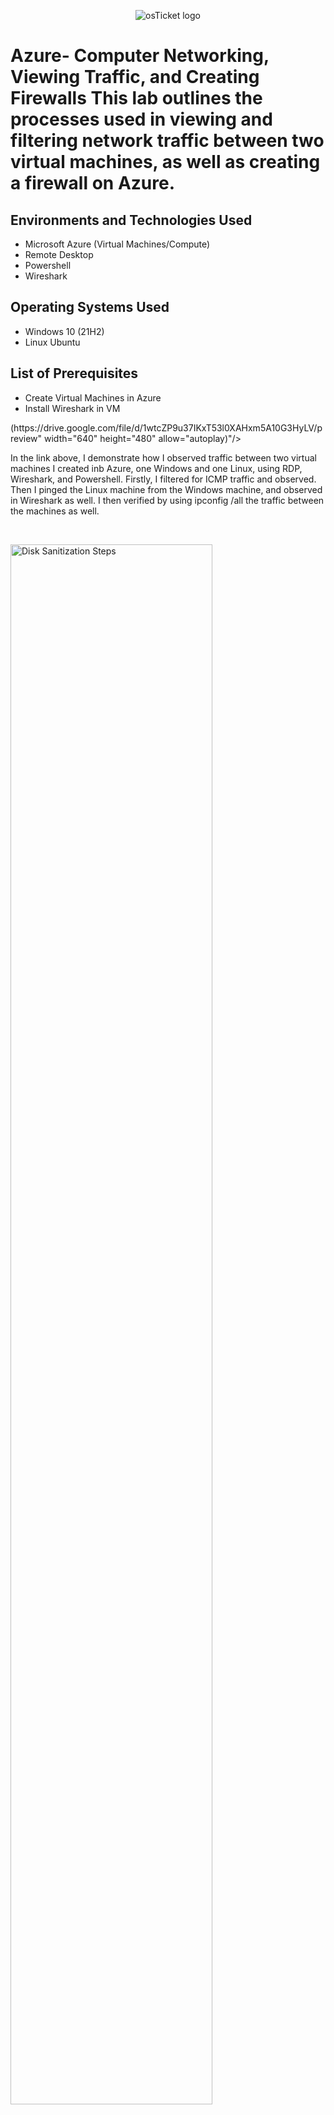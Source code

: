 <p align="center">
<img src="https://i.imgur.com/Clzj7Xs.png" alt="osTicket logo"/>
</p>

<h1>Azure- Computer Networking, Viewing Traffic, and Creating Firewalls
This lab outlines the processes used in viewing and filtering network traffic between two virtual machines, as well as creating a firewall on Azure.<br />


<h2>Environments and Technologies Used</h2>

- Microsoft Azure (Virtual Machines/Compute)
- Remote Desktop
- Powershell
- Wireshark

<h2>Operating Systems Used </h2>

- Windows 10</b> (21H2)
- Linux Ubuntu

<h2>List of Prerequisites</h2>

- Create Virtual Machines in Azure
- Install Wireshark in VM


<p>
(https://drive.google.com/file/d/1wtcZP9u37IKxT53l0XAHxm5A10G3HyLV/preview" width="640" height="480" allow="autoplay)"/>
</p>
<p>
In the link above, I demonstrate how I observed traffic between two virtual machines I created inb Azure, one Windows and one Linux, using RDP, Wireshark, and Powershell. Firstly, I filtered for ICMP traffic and observed. Then I pinged the Linux machine from the Windows machine, and observed in Wireshark as well. I then verified by using ipconfig /all the traffic between the machines as well. 
</p>
<br />

<p>
<img src="https://i.imgur.com/DJmEXEB.png" height="80%" width="80%" alt="Disk Sanitization Steps"/>
</p>
<p>
Lorem ipsum dolor sit amet, consectetur adipiscing elit, sed do eiusmod tempor incididunt ut labore et dolore magna aliqua. Ut enim ad minim veniam, quis nostrud exercitation ullamco laboris nisi ut aliquip ex ea commodo consequat. Duis aute irure dolor in reprehenderit in voluptate velit esse cillum dolore eu fugiat nulla pariatur.
</p>
<br />

<p>
<img src="https://i.imgur.com/DJmEXEB.png" height="80%" width="80%" alt="Disk Sanitization Steps"/>
</p>
<p>
Lorem ipsum dolor sit amet, consectetur adipiscing elit, sed do eiusmod tempor incididunt ut labore et dolore magna aliqua. Ut enim ad minim veniam, quis nostrud exercitation ullamco laboris nisi ut aliquip ex ea commodo consequat. Duis aute irure dolor in reprehenderit in voluptate velit esse cillum dolore eu fugiat nulla pariatur.
</p>
<br />
